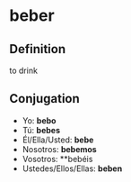 # beber

## Definition
to drink

## Conjugation

- Yo: **bebo**
- Tú: **bebes**
- Él/Ella/Usted: **bebe**
- Nosotros: **bebemos**
- Vosotros: **bebéis
- Ustedes/Ellos/Ellas: **beben**
